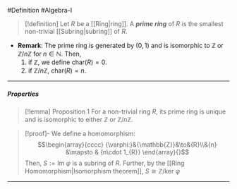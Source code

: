 #Definition #Algebra-I 

> [!definition]
> Let $R$ be a [[Ring|ring]]. A ***prime ring*** of $R$ is the smallest non-trivial [[Subring|subring]] of $R$.

- **Remark**: The prime ring is generated by $(0,1)$ and is isomorphic to $\mathbb{Z}$ or $\mathbb{Z} / n\mathbb{Z}$ for $n\in \mathbb{N}$. Then, 
	1. if $\mathbb{Z}$, we define $\text{char}(R)=0$.
	2. if $\mathbb{Z} / n\mathbb{Z}$, $\text{char}(R)=n$.
---
##### Properties
> [!lemma] Proposition 1
> For a non-trivial ring $R$, its prime ring is unique and is isomorphic to either $\mathbb{Z}$ or $\mathbb{Z} / n\mathbb{Z}$. 

> [!proof]-
> We define a homomorphism: $$\begin{array}{cccc} {\varphi:}&{\mathbb{Z}}&\to&{R}\\&{n} &\mapsto & {n\cdot 1_{R}} \end{array}{}$$Then, $S:=\text{Im }\varphi$ is a subring of $R$. Further, by the [[Ring Homomorphism|Isomorphism theorem]], $S\cong \mathbb{Z} / \text{ker }\varphi$
---
